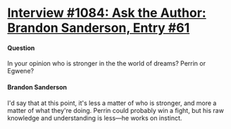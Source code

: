 # [Interview #1084: Ask the Author: Brandon Sanderson, Entry #61](https://www.theoryland.com/intvmain.php?i=1084#61)

#### Question

In your opinion who is stronger in the the world of dreams? Perrin or Egwene?

#### Brandon Sanderson

I'd say that at this point, it's less a matter of who is stronger, and more a matter of what they're doing. Perrin could probably win a fight, but his raw knowledge and understanding is less—he works on instinct.

